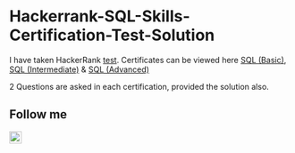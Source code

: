 # Hackerrank-SQL-Skills-Certification-Test-Solution

I have taken HackerRank [test](https://www.hackerrank.com/skills-verification). 
Certificates can be viewed here [SQL (Basic)](https://www.hackerrank.com/certificates/a9361366058a), [SQL (Intermediate)](https://www.hackerrank.com/certificates/9fa614054967) & [SQL (Advanced)](https://www.hackerrank.com/certificates/bce446a69cd4)

2 Questions are asked in each certification, provided the solution also.

## Follow me

<a href="https://www.linkedin.com/in/ameybawane3/">
  <img align="left" alt="Amey's LinkedIN" width="22px" src="https://icons8.com/icon/13930/linkedin" />
</a>
